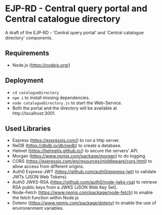 # EJP-RD - Central query portal and Central catalogue directory

A draft of the EJP-RD - 'Central query portal' and 'Central catalogue directory' components.

## Requirements

- Node.js (https://nodejs.org/)

## Deployment

- `cd catalogueDirectory`
- `npm i` to install missing dependencies.
- `node catalogueDirectory.js` to start the Web-Service.
- Both the portal and the directory will be available at http://localhost:3001.

## Used Libraries

- Express (https://expressjs.com/) to run a http server.
- NeDB (https://dbdb.io/db/nedb) to create a database.
- Helmet (https://helmetjs.github.io/) to secure the servers' API.
- Morgan (https://www.npmjs.com/package/morgan) to do logging.
- CORS (https://expressjs.com/en/resources/middleware/cors.html) to allow access from different origins.
- Auth0 Express-JWT (https://github.com/auth0/express-jwt) to validate JWTs (JSON Web Tokens).
- Auth0 JWKS-RSA (https://github.com/auth0/node-jwks-rsa) to retrieve RSA public keys from a JWKS (JSON Web Key Set).
- Node-Fetch (https://www.npmjs.com/package/node-fetch) to enable the fetch function within Node.js
- Dotenv (https://www.npmjs.com/package/dotenv) to enable the use of environenment variables.
